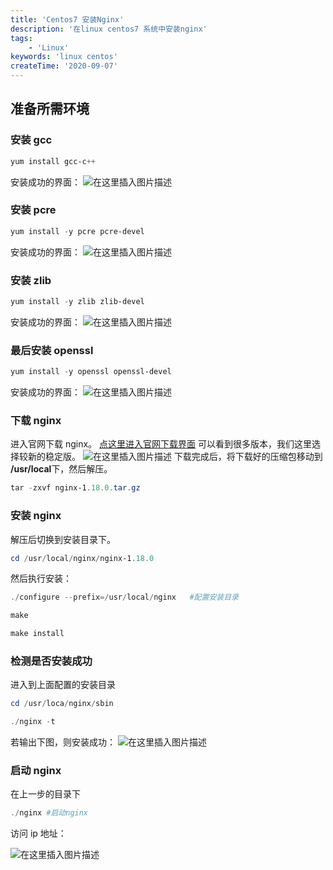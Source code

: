 ```yaml
---
title: 'Centos7 安装Nginx'
description: '在linux centos7 系统中安装nginx'
tags:
    - 'Linux'
keywords: 'linux centos'
createTime: '2020-09-07'
---
```


## 准备所需环境

### 安装 gcc

```powershell
yum install gcc-c++
```

安装成功的界面：
![在这里插入图片描述](https://img-blog.csdnimg.cn/20200905000501405.png?x-oss-process=image/watermark,type_ZmFuZ3poZW5naGVpdGk,shadow_10,text_aHR0cHM6Ly9ibG9nLmNzZG4ubmV0L3dlaXhpbl80NDU0MDcyMg==,size_16,color_FFFFFF,t_70#pic_center)

### 安装 pcre

```powershell
yum install -y pcre pcre-devel
```

安装成功的界面：
![在这里插入图片描述](https://img-blog.csdnimg.cn/20200905000713407.png#pic_left)

### 安装 zlib

```powershell
yum install -y zlib zlib-devel
```

安装成功的界面：
![在这里插入图片描述](https://img-blog.csdnimg.cn/20200905001018686.png#pic_left)

### 最后安装 openssl

```powershell
yum install -y openssl openssl-devel
```

安装成功的界面：
![在这里插入图片描述](https://img-blog.csdnimg.cn/2020090500115673.png?x-oss-process=image/watermark,type_ZmFuZ3poZW5naGVpdGk,shadow_10,text_aHR0cHM6Ly9ibG9nLmNzZG4ubmV0L3dlaXhpbl80NDU0MDcyMg==,size_16,color_FFFFFF,t_70#pic_left)

### 下载 nginx

进入官网下载 nginx。
[点这里进入官网下载界面](http://nginx.org/en/download.html)
可以看到很多版本，我们这里选择较新的稳定版。
![在这里插入图片描述](https://img-blog.csdnimg.cn/20200905001412999.png?x-oss-process=image/watermark,type_ZmFuZ3poZW5naGVpdGk,shadow_10,text_aHR0cHM6Ly9ibG9nLmNzZG4ubmV0L3dlaXhpbl80NDU0MDcyMg==,size_16,color_FFFFFF,t_70#pic_left)
下载完成后，将下载好的压缩包移动到 **/usr/local**下，然后解压。

```powershell
tar -zxvf nginx-1.18.0.tar.gz
```

### 安装 nginx

解压后切换到安装目录下。

```powershell
cd /usr/local/nginx/nginx-1.18.0
```

然后执行安装：

```powershell
./configure --prefix=/usr/local/nginx	#配置安装目录

make

make install
```

### 检测是否安装成功

进入到上面配置的安装目录

```powershell
cd /usr/loca/nginx/sbin

./nginx -t
```

若输出下图，则安装成功：
![在这里插入图片描述](https://img-blog.csdnimg.cn/20200907145542285.png#pic_left)

### 启动 nginx

在上一步的目录下

```powershell
./nginx #启动nginx
```

访问 ip 地址：

![在这里插入图片描述](https://img-blog.csdnimg.cn/20200907145849432.png?x-oss-process=image/watermark,type_ZmFuZ3poZW5naGVpdGk,shadow_10,text_aHR0cHM6Ly9ibG9nLmNzZG4ubmV0L3dlaXhpbl80NDU0MDcyMg==,size_16,color_FFFFFF,t_70#pic_left)
